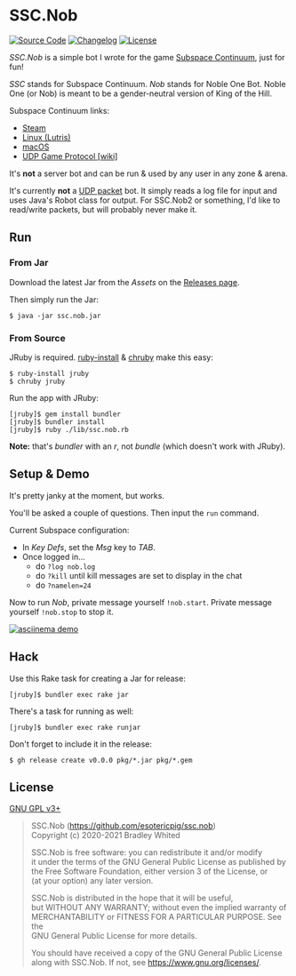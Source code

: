 # SSC.Nob

[![Source Code](https://img.shields.io/badge/source-github-%23211F1F.svg)](https://github.com/esotericpig/ssc.nob)
[![Changelog](https://img.shields.io/badge/changelog-md-%23A0522D.svg)](CHANGELOG.md)
[![License](https://img.shields.io/github/license/esotericpig/ssc.nob.svg)](LICENSE.txt)

*SSC.Nob* is a simple bot I wrote for the game [Subspace Continuum](https://store.steampowered.com/app/352700/Subspace_Continuum), just for fun!

*SSC* stands for Subspace Continuum. *Nob* stands for Noble One Bot. Noble One (or Nob) is meant to be a gender-neutral version of King of the Hill.

Subspace Continuum links:
- [Steam](https://store.steampowered.com/app/352700/Subspace_Continuum)
- [Linux (Lutris)](https://lutris.net/games/subspace-continuum)
- [macOS](http://subspace-continuum.com)
- [UDP Game Protocol [wiki]](http://wiki.minegoboom.com/index.php/UDP_Game_Protocol)

It's **not** a server bot and can be run & used by any user in any zone & arena.

It's currently **not** a [UDP packet](https://www.twcore.org/SubspaceProtocol) bot. It simply reads a log file for input and uses Java's Robot class for output. For SSC.Nob2 or something, I'd like to read/write packets, but will probably never make it.

## Run

### From Jar

Download the latest Jar from the *Assets* on the [Releases page](https://github.com/esotericpig/ssc.nob/releases).

Then simply run the Jar:

```
$ java -jar ssc.nob.jar
```

### From Source

JRuby is required. [ruby-install](https://github.com/postmodern/ruby-install) & [chruby](https://github.com/postmodern/chruby) make this easy:

```
$ ruby-install jruby
$ chruby jruby
```

Run the app with JRuby:

```
[jruby]$ gem install bundler
[jruby]$ bundler install
[jruby]$ ruby ./lib/ssc.nob.rb
```

**Note:** that's *bundler* with an *r*, not *bundle* (which doesn't work with JRuby).

## Setup & Demo

It's pretty janky at the moment, but works.

You'll be asked a couple of questions. Then input the `run` command.

Current Subspace configuration:
- In *Key Defs*, set the *Msg* key to *TAB*.
- Once logged in...
    - do `?log nob.log`
    - do `?kill` until kill messages are set to display in the chat
    - do `?namelen=24`

Now to run *Nob*, private message yourself `!nob.start`. Private message yourself `!nob.stop` to stop it.

[![asciinema demo](https://asciinema.org/a/326310.png)](https://asciinema.org/a/326310)

## Hack

Use this Rake task for creating a Jar for release:

```
[jruby]$ bundler exec rake jar
```

There's a task for running as well:

```
[jruby]$ bundler exec rake runjar
```

Don't forget to include it in the release:

```
$ gh release create v0.0.0 pkg/*.jar pkg/*.gem
```

## License

[GNU GPL v3+](LICENSE.txt)

> SSC.Nob (<https://github.com/esotericpig/ssc.nob>)  
> Copyright (c) 2020-2021 Bradley Whited  
> 
> SSC.Nob is free software: you can redistribute it and/or modify  
> it under the terms of the GNU General Public License as published by  
> the Free Software Foundation, either version 3 of the License, or  
> (at your option) any later version.  
> 
> SSC.Nob is distributed in the hope that it will be useful,  
> but WITHOUT ANY WARRANTY; without even the implied warranty of  
> MERCHANTABILITY or FITNESS FOR A PARTICULAR PURPOSE.  See the  
> GNU General Public License for more details.  
> 
> You should have received a copy of the GNU General Public License  
> along with SSC.Nob.  If not, see <https://www.gnu.org/licenses/>. 
